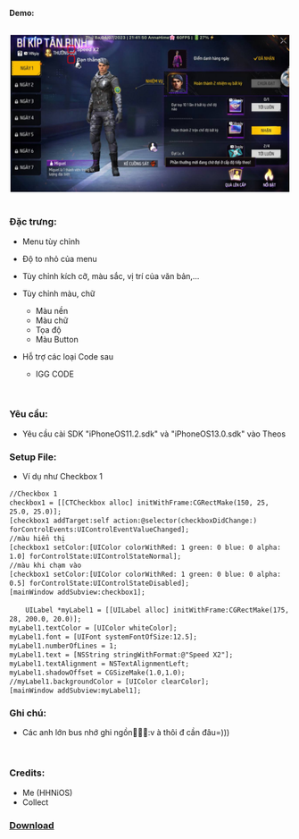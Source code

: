<b>Demo:</b><br><br>
<div style="text-align: center;">
<img style="width: 500px" src="https://raw.githubusercontent.com/WeansHHN/Checkbox-Custom-HHN/main/democheckbox.jpg">
</div>

<br>

### Đặc trưng:
* Menu tùy chỉnh
* Độ to nhỏ của menu
* Tùy chỉnh kích cỡ, màu sắc, vị trí của văn bản,...
* Tùy chỉnh màu, chữ
  * Màu nền
  * Màu chữ
  * Tọa độ
  * Màu Button

* Hỗ trợ các loại Code sau
  * IGG CODE

<br>

### Yêu cầu:
* Yêu cầu cài SDK "iPhoneOS11.2.sdk" và "iPhoneOS13.0.sdk" vào Theos

### Setup File:
* Ví dụ như Checkbox 1

```obj-c
//Checkbox 1
checkbox1 = [[CTCheckbox alloc] initWithFrame:CGRectMake(150, 25, 25.0, 25.0)];
[checkbox1 addTarget:self action:@selector(checkboxDidChange:) forControlEvents:UIControlEventValueChanged];
//màu hiển thị
[checkbox1 setColor:[UIColor colorWithRed: 1 green: 0 blue: 0 alpha: 1.0] forControlState:UIControlStateNormal];
//màu khi chạm vào
[checkbox1 setColor:[UIColor colorWithRed: 1 green: 0 blue: 0 alpha: 0.5] forControlState:UIControlStateDisabled];
[mainWindow addSubview:checkbox1];

    UILabel *myLabel1 = [[UILabel alloc] initWithFrame:CGRectMake(175, 28, 200.0, 20.0)];
myLabel1.textColor = [UIColor whiteColor];
myLabel1.font = [UIFont systemFontOfSize:12.5];
myLabel1.numberOfLines = 1;
myLabel1.text = [NSString stringWithFormat:@"Speed X2"];
myLabel1.textAlignment = NSTextAlignmentLeft;
myLabel1.shadowOffset = CGSizeMake(1.0,1.0); 
//myLabel1.backgroundColor = [UIColor clearColor];
[mainWindow addSubview:myLabel1];
```

### Ghi chú:
* Các anh lớn bus nhớ ghi ngồn🥑🕵️‍♀️:v à thôi đ cần đâu=)))
<br>

### Credits:
* Me (HHNiOS)
* Collect
### [Download](https://github.com/WeansHHN/Checkbox-Custom-HHN/archive/refs/heads/main.zip)
<br>
<br>
